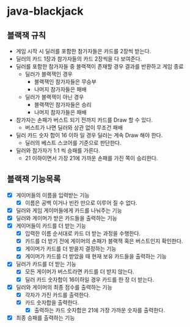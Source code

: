# java-blackjack

## 블랙잭 규칙

- 게임 시작 시 딜러를 포함한 참가자들은 카드를 2장씩 받는다.
- 딜러의 카드 1장과 참가자들의 카드 2장씩을 다 보여준다.
- 딜러를 포함한 참가자들 중 블랙잭이 존재할 경우 결과를 반환하고 게임 종료
    - 딜러가 블랙잭인 경우
        - 블랙잭인 참가자들은 무승부
        - 나머지 참가자들은 패배
    - 딜러가 블랙잭이 아닌 경우
        - 블랙잭인 참가자들은 승리
        - 나머지 참자가들은 패배
- 참가자는 손패가 버스트 되기 전까지 카드를 Draw 할 수 있다.
    - 버스트가 나면 딜러와 상관 없이 무조건 패배
- 딜러 카드 숫자 합이 16 이하 일 경우 딜러는 계속 Draw 해야 한다.
    - 딜러의 베스트 스코어를 기준으로 판단한다.
- 딜러와 참가자가 1:1 씩 승패를 가른다.
    - 21 이하이면서 가장 21에 가까운 손패를 가진 쪽이 승리한다.

## 블랙잭 기능목록

- [x] 게이머들의 이름을 입력받는 기능
    - [x] 이름은 공백 이거나 빈칸 만으로 이루어 질 수 없다.
- [x] 딜러와 게임 게이머들에게 카드를 나눠주는 기능
- [x] 딜러와 게이머가 받은 카드들을 출력하는 기능
- [x] 게이머들이 카드를 더 받는 기능
    - [x] 입력한 이름 순서대로 카드 더 받는 과정을 수행한다.
    - [x] 카드를 더 받기 전에 게이머의 손패가 블랙잭 혹은 버스트인지 확인한다.
    - [x] 게이머가 카드를 더 받을지 결정하는 기능
    - [x] 게이머가 카드를 더 받았을 때 현재 보유 카드들을 출력하는 기능
- [x] 딜러가 카드를 더 받는 기능
    - [x] 모든 게이머가 버스트라면 카드를 더 받지 않는다.
    - [x] 딜러 카드 숫자합이 16이하일 경우 카드를 한 장 더 받는다.
- [x] 딜러와 게이머의 최종 점수를 출력하는 기능
    - [x] 각자가 가진 카드를 출력한다.
    - [x] 카드 숫자합을 출력한다.
        - [x] 출력하는 카드 숫자합은 21에 가장 가까운 숫자를 출력한다.
- [x] 최종 승패를 출력하는 기능
